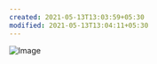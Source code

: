 ```yaml
---
created: 2021-05-13T13:03:59+05:30
modified: 2021-05-13T13:04:11+05:30
---
```


![Image](image_picker441962718579691462.jpg)
